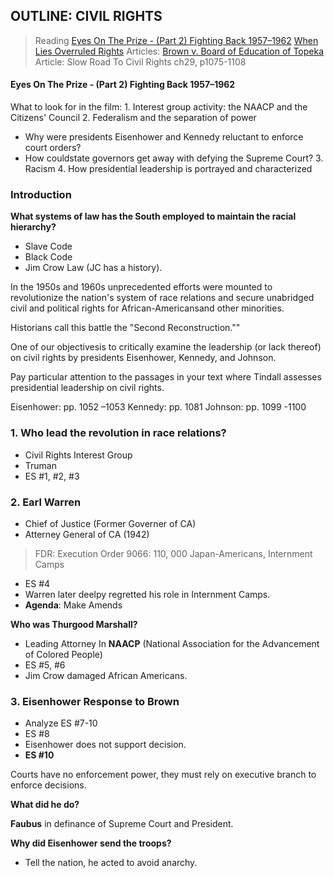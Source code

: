 ## OUTLINE:  CIVIL RIGHTS

>Reading
[Eyes On The Prize - (Part 2) Fighting Back 1957–1962](https://www.youtube.com/watch?v=4D5xwC6M_Gk)
[When Lies Overruled Rights](https://www.nytimes.com/2017/02/17/opinion/when-lies-overruled-rights.html)
Articles: [Brown v. Board of Education of Topeka](https://drive.google.com/file/d/1knwEIHfFmaYuzJQI6slBYT97lPWIioyn/view)
Article: Slow Road To Civil Rights
ch29, p1075-1108

#### Eyes On The Prize - (Part 2) Fighting Back 1957–1962
What to look for in the film:
1\. Interest group activity: the NAACP and the Citizens' Council
2\. Federalism and the separation of power
  + Why were presidents Eisenhower and Kennedy reluctant to enforce court orders?
  + How couldstate governors get away with defying the Supreme Court?
3\. Racism
4\. How presidential leadership is portrayed and characterized

### Introduction
**What systems of law has the South employed to maintain the racial hierarchy?**
+ Slave Code
+ Black Code
+ Jim Crow Law (JC has a history).

In the 1950s and 1960s unprecedented efforts were mounted to revolutionize the nation's system of race relations and secure unabridged civil and political rights for African-Americansand other minorities.

Historians call this battle the "Second Reconstruction.""

One of our objectivesis to critically examine the leadership (or lack thereof) on civil rights by presidents Eisenhower, Kennedy, and Johnson.

Pay particular attention to the passages in your text where Tindall assesses presidential leadership on civil rights.

Eisenhower: pp. 1052 –1053
Kennedy:  pp. 1081
Johnson:  pp. 1099 -1100

### 1. Who lead the revolution in race relations?
+ Civil Rights Interest Group
+ Truman
+ ES #1, #2, #3

### 2. Earl Warren
+ Chief of Justice (Former Governer of CA)
+ Atterney General of CA (1942)
> FDR: Execution Order 9066: 110, 000 Japan-Americans, Internment Camps
+ ES #4
+ Warren later deelpy regretted his role in Internment Camps.
+ **Agenda**: Make Amends

**Who was Thurgood Marshall?**
+ Leading Attorney In **NAACP** (National Association for the Advancement of Colored People)
+ ES #5, #6
+ Jim Crow damaged African Americans.

### 3. Eisenhower Response to Brown
+ Analyze ES #7-10
+ ES #8
+ Eisenhower does not support decision.
+ **ES #10**

Courts have no enforcement power, they must rely on executive branch to enforce decisions.

**What did he do?**

**Faubus** in definance of Supreme Court and President.

**Why did Eisenhower send the troops?**
+ Tell the nation, he acted to avoid anarchy.
